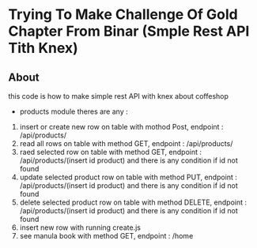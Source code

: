 # Trying To Make Challenge Of Gold Chapter From Binar (Smple Rest API Tith Knex)

## About
this code is how to make simple rest API with knex about coffeshop
* products module
theres are any :
1. insert or create new row on table with mothod Post, endpoint : /api/products/
2. read all rows on table with method GET, endpoint : /api/products/
3. raed selected row on table with method GET, endpoint : /api/products/(insert id product) and there is any condition if id not found
4. update selected product row on table with method PUT, endpoint : /api/products/(insert id product) and there is any condition if id not found
5. delete selected product row on table with method DELETE, endpoint : /api/products/(insert id product) and there is any condition if id not found
6. insert new row with running create.js
7. see manula book with method GET, endpoint : /home

